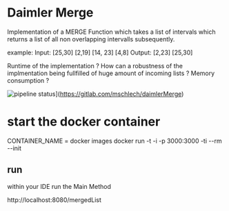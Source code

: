 # Daimler Merge

Implementation of a MERGE Function which takes a list of intervals which returns a list of all non overlapping intervalls subsequently.

example:
Input: [25,30] [2,19] [14, 23] [4,8]  Output: [2,23] [25,30]

Runtime of the implementation ? 
How can a robustness of the implmentation being fullfilled of huge amount of incoming lists ?
Memory consumption ?



![pipeline status](https://gitlab.com/mschlech/beelogger-service/badges/master/pipeline.svg)](https://gitlab.com/mschlech/daimlerMerge)

# start the docker container 
CONTAINER_NAME = docker images
docker run -t -i -p 3000:3000 -ti --rm --init <containerName>


## run
within your IDE run the Main Method 

http://localhost:8080/mergedList

